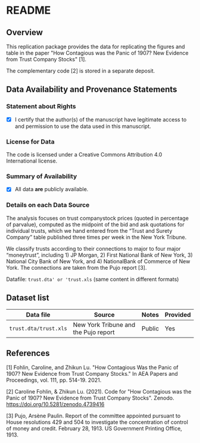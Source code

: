 # README

Overview
--------

This replication package provides the data for replicating the figures and table in the paper "How Contagious was the Panic of 1907? New Evidence from Trust Company Stocks" [1]. 

The complementary code [2] is stored in a separate deposit.

Data Availability and Provenance Statements
----------------------------

### Statement about Rights

- [X] I certify that the author(s) of the manuscript have legitimate access to and permission to use the data used in this manuscript. 

### License for Data

The code is licensed under a Creative Commons Attribution 4.0 International license.

### Summary of Availability

- [X] All data **are** publicly available.

### Details on each Data Source

The analysis focuses on trust companystock prices (quoted in  percentage of parvalue), computed as the midpoint of the bid and ask quotations for individual trusts, which we hand entered from the “Trust and Surety Company” table published three times per week in the New York Tribune.

We classify trusts according to their connections to major to four major “moneytrust”, including  1) JP Morgan, 2) First National Bank of New York, 3) National City Bank of New York, and 4) NationalBank of Commerce of New York. The connections are taken from the Pujo report [3].

Datafile: `trust.dta' or 'trust.xls` (same content in different formats)

Dataset list
------------

| Data file | Source | Notes    |Provided |
|-----------|--------|----------|---------|
| `trust.dta/trust.xls` | New York Tribune and the Pujo report | Public | Yes |

## References

[1] Fohlin, Caroline, and Zhikun Lu. "How Contagious Was the Panic of 1907? New Evidence from Trust Company Stocks." In AEA Papers and Proceedings, vol. 111, pp. 514-19. 2021.

[2] Caroline Fohlin, & Zhikun Lu. (2021). Code for "How Contagious was the Panic of 1907? New Evidence from Trust Company Stocks". Zenodo. https://doi.org/10.5281/zenodo.4739416

[3] Pujo, Arsène Paulin. Report of the committee appointed pursuant to House resolutions 429 and 504 to investigate the concentration of control of money and credit. February 28, 1913. US Government Printing Office, 1913.


